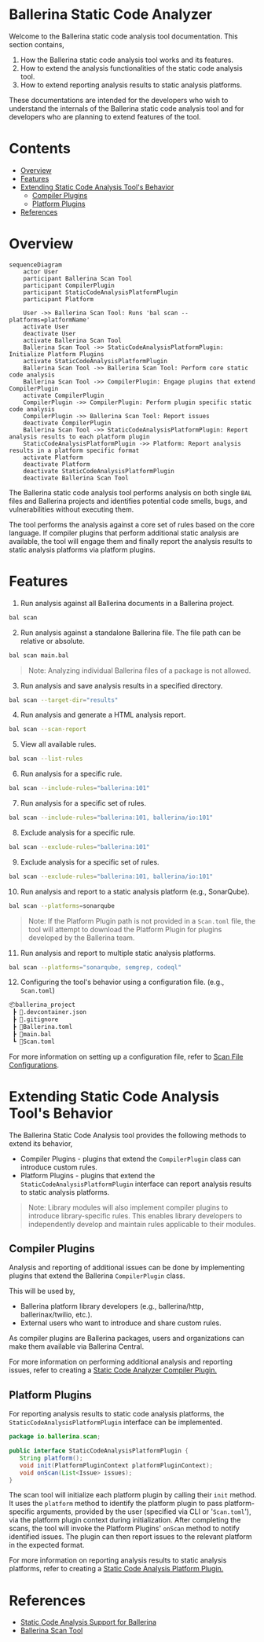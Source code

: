 # Ballerina Static Code Analyzer

Welcome to the Ballerina static code analysis tool documentation. This section contains,

1. How the Ballerina static code analysis tool works and its features.
2. How to extend the analysis functionalities of the static code analysis tool.
3. How to extend reporting analysis results to static analysis platforms.

These documentations are intended for the developers who wish to understand the internals of the Ballerina static code analysis tool and for developers who are planning to extend features of the tool.

# Contents

- [Overview](#overview)
- [Features](#features)
- [Extending Static Code Analysis Tool's Behavior](#extending-static-code-analysis-tools-behavior)
  - [Compiler Plugins](#compiler-plugins)
  - [Platform Plugins](#platform-plugins)
- [References](#references)

# Overview

```mermaid
sequenceDiagram
    actor User
    participant Ballerina Scan Tool
    participant CompilerPlugin
    participant StaticCodeAnalysisPlatformPlugin
    participant Platform
    
    User ->> Ballerina Scan Tool: Runs 'bal scan --platforms=platformName'
    activate User
    deactivate User
    activate Ballerina Scan Tool
    Ballerina Scan Tool ->> StaticCodeAnalysisPlatformPlugin: Initialize Platform Plugins
    activate StaticCodeAnalysisPlatformPlugin
    Ballerina Scan Tool ->> Ballerina Scan Tool: Perform core static code analysis
    Ballerina Scan Tool ->> CompilerPlugin: Engage plugins that extend CompilerPlugin
    activate CompilerPlugin
    CompilerPlugin ->> CompilerPlugin: Perform plugin specific static code analysis
    CompilerPlugin ->> Ballerina Scan Tool: Report issues
    deactivate CompilerPlugin
    Ballerina Scan Tool ->> StaticCodeAnalysisPlatformPlugin: Report analysis results to each platform plugin
    StaticCodeAnalysisPlatformPlugin ->> Platform: Report analysis results in a platform specific format
    activate Platform
    deactivate Platform
    deactivate StaticCodeAnalysisPlatformPlugin
    deactivate Ballerina Scan Tool
```

The Ballerina static code analysis tool performs analysis on both single `BAL` files and Ballerina projects and identifies potential code smells, bugs, and vulnerabilities without executing them.

The tool performs the analysis against a core set of rules based on the core language. If compiler plugins that perform additional static analysis are available, the tool will engage them and finally report the analysis results to static analysis platforms via platform plugins.

# Features

1. Run analysis against all Ballerina documents in a Ballerina project.

```bash
bal scan
```

2. Run analysis against a standalone Ballerina file. The file path can be relative or absolute.

```bash
bal scan main.bal
```

> Note: Analyzing individual Ballerina files of a package is not allowed.

3. Run analysis and save analysis results in a specified directory.

```bash
bal scan --target-dir="results"
```

4. Run analysis and generate a HTML analysis report.
```bash
bal scan --scan-report
```

5. View all available rules.

```bash
bal scan --list-rules
```

6. Run analysis for a specific rule.

```bash
bal scan --include-rules="ballerina:101"
```

7. Run analysis for a specific set of rules.

```bash
bal scan --include-rules="ballerina:101, ballerina/io:101"
```

8. Exclude analysis for a specific rule.

```bash
bal scan --exclude-rules="ballerina:101"
```

9. Exclude analysis for a specific set of rules.

```bash
bal scan --exclude-rules="ballerina:101, ballerina/io:101"
```

10. Run analysis and report to a static analysis platform (e.g., SonarQube).

```bash
bal scan --platforms=sonarqube
```

> Note: If the Platform Plugin path is not provided in a `Scan.toml` file, the tool will attempt to download the Platform Plugin for plugins developed by the Ballerina team.

11. Run analysis and report to multiple static analysis platforms.

```bash
bal scan --platforms="sonarqube, semgrep, codeql"
```

12. Configuring the tool's behavior using a configuration file. (e.g., `Scan.toml`)

```md
📦ballerina_project
 ┣ 📜.devcontainer.json
 ┣ 📜.gitignore
 ┣ 📜Ballerina.toml
 ┣ 📜main.bal
 ┗ 📜Scan.toml
```

For more information on setting up a configuration file, refer to [Scan File Configurations](ScanFileConfigurations.md).

# Extending Static Code Analysis Tool's Behavior

The Ballerina Static Code Analysis tool provides the following methods to extend its behavior,

- Compiler Plugins - plugins that extend the `CompilerPlugin` class can introduce custom rules.
- Platform Plugins - plugins that extend the `StaticCodeAnalysisPlatformPlugin` interface can report analysis results to static analysis platforms.

> Note: Library modules will also implement compiler plugins to introduce library-specific rules. This enables library developers to independently develop and maintain rules applicable to their modules.

## Compiler Plugins

Analysis and reporting of additional issues can be done by implementing plugins that extend the Ballerina `CompilerPlugin` class.

This will be used by,

- Ballerina platform library developers (e.g., ballerina/http, ballerinax/twilio, etc.).
- External users who want to introduce and share custom rules.

As compiler plugins are Ballerina packages, users and organizations can make them available via Ballerina Central.

For more information on performing additional analysis and reporting issues, refer to creating a [Static Code Analyzer Compiler Plugin.](StaticCodeAnalyzerCompilerPlugin.md)

## Platform Plugins

For reporting analysis results to static code analysis platforms, the `StaticCodeAnalysisPlatformPlugin` interface can be implemented.

```java
package io.ballerina.scan;

public interface StaticCodeAnalysisPlatformPlugin {
   String platform();
   void init(PlatformPluginContext platformPluginContext);
   void onScan(List<Issue> issues);
}
```

The scan tool will initialize each platform plugin by calling their `init` method. It uses the `platform` method to identify the platform plugin to pass platform-specific arguments, provided by the user (specified via CLI or '`Scan.toml`'), via the platform plugin context during initialization. After completing the scans, the tool will invoke the Platform Plugins' `onScan` method to notify identified issues. The plugin can then report issues to the relevant platform in the expected format.

For more information on reporting analysis results to static analysis platforms, refer to creating a [Static Code Analysis Platform Plugin.](StaticCodeAnalysisPlatformPlugin.md)

# References

- [Static Code Analysis Support for Ballerina](https://docs.google.com/document/d/1J9Un9zJ05ISLnO1x1olhBqEjmMXqzcfzHnUPoyWwKXQ/edit?usp=sharing)
- [Ballerina Scan Tool](https://docs.google.com/document/d/1l_XvRGPaTJ7YOnn-HQ07erjJQDKjilFRE_mtyga3C-I/edit?usp=sharing)